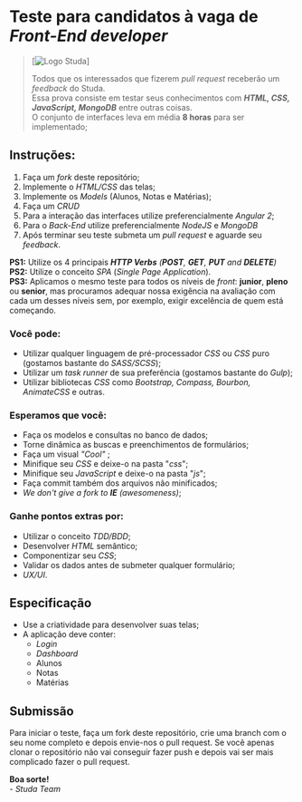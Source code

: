 # Teste para candidatos à vaga de _Front-End developer_
> [![Logo Studa](https://s3-sa-east-1.amazonaws.com/studa-landing/logo-studa.png)]
>
> Todos que os interessados que fizerem _pull request_ receberão um _feedback_ do Studa.<br>
> Essa prova consiste em testar seus conhecimentos com **_HTML, CSS, JavaScript, MongoDB_** entre outras coisas. <br>
> O conjunto de interfaces leva em média **8 horas** para ser implementado;

## Instruções:

1. Faça um _fork_ deste repositório;
1. Implemente o _HTML/CSS_ das telas;
1. Implemente os _Models_ (Alunos, Notas e Matérias);
1. Faça um _CRUD_
1. Para a interação das interfaces utilize preferencialmente _Angular 2_;
1. Para o _Back-End_ utilize preferencialmente _NodeJS_ e _MongoDB_
1. Após terminar seu teste submeta um _pull request_ e aguarde seu _feedback_.


**PS1:** Utilize os 4 principais _**HTTP Verbs** (**POST**, **GET**, **PUT** and **DELETE**)_<br>
**PS2:** Utilize o conceito _SPA_ (_Single Page Application_).<br>
**PS3:** Aplicamos o mesmo teste para todos os níveis de _front_: **junior**, **pleno** ou **senior**, mas procuramos adequar nossa exigência na avaliação com cada um desses níveis sem, por exemplo, exigir excelência de quem está começando.

### Você pode:

* Utilizar qualquer linguagem de pré-processador _CSS_ ou _CSS_ puro (gostamos bastante do _SASS/SCSS_);
* Utilizar um _task runner_ de sua preferência (gostamos bastante do _Gulp_);
* Utilizar bibliotecas _CSS_ como _Bootstrap, Compass, Bourbon, AnimateCSS_ e outras.

### Esperamos que você:

* Faça os modelos e consultas no banco de dados;
* Torne dinâmica as buscas e preenchimentos de formulários;
* Faça um visual _"Cool"_ ;
* Minifique seu _CSS_ e deixe-o na pasta "_css_";
* Minifique seu _JavaScript_ e deixe-o na pasta "_js_";
* Faça commit também dos arquivos não minificados;
* _We don't give a fork to **IE** (awesomeness)_;

### Ganhe pontos extras por:

* Utilizar o conceito _TDD/BDD_;
* Desenvolver _HTML_ semântico;
* Componentizar seu _CSS_;
* Validar os dados antes de submeter qualquer formulário;
* _UX/UI_.

## Especificação

* Use a criatividade para desenvolver suas telas;
* A aplicação deve conter:
	* _Login_
	* _Dashboard_
	* Alunos
	* Notas
	* Matérias

## Submissão

Para iniciar o teste, faça um fork deste repositório, crie uma branch com o seu nome completo e depois envie-nos o pull request.
Se você apenas clonar o repositório não vai conseguir fazer push e depois vai ser mais complicado fazer o pull request.

**Boa sorte!**<br>
_- Studa Team_